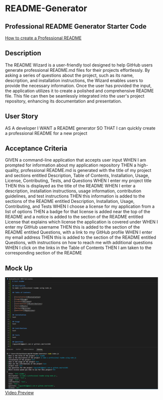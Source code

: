 # README-Generator

## Professional README Generator Starter Code
[How to create a Professional README](https://coding-boot-camp.github.io/full-stack/github/professional-readme-guide)

## Description

The README Wizard is a user-friendly tool designed to help GitHub users generate professional README.md files for their projects effortlessly. By asking a series of questions about the project, such as its name, description, and installation instructions, the Wizard enables users to provide the necessary information. Once the user has provided the input, the application utilizes it to create a polished and comprehensive README file. This file can then be seamlessly integrated into the user's project repository, enhancing its documentation and presentation.

## User Story

AS A developer
I WANT a README generator
SO THAT I can quickly create a professional README for a new project

## Acceptance Criteria

GIVEN a command-line application that accepts user input
WHEN I am prompted for information about my application repository
THEN a high-quality, professional README.md is generated with the title of my project and sections entitled Description, Table of Contents, Installation, Usage, License, Contributing, Tests, and Questions
WHEN I enter my project title
THEN this is displayed as the title of the README
WHEN I enter a description, installation instructions, usage information, contribution guidelines, and test instructions
THEN this information is added to the sections of the README entitled Description, Installation, Usage, Contributing, and Tests
WHEN I choose a license for my application from a list of options
THEN a badge for that license is added near the top of the README and a notice is added to the section of the README entitled License that explains which license the application is covered under
WHEN I enter my GitHub username
THEN this is added to the section of the README entitled Questions, with a link to my GitHub profile
WHEN I enter my email address
THEN this is added to the section of the README entitled Questions, with instructions on how to reach me with additional questions
WHEN I click on the links in the Table of Contents
THEN I am taken to the corresponding section of the README

## Mock Up
![alt text](./utils/assets/readmetest.png)
[Video Preview](https://drive.google.com/file/d/1quFOamldADz4f7nReotqXGjbhePwkzmA/view?usp=share_link)